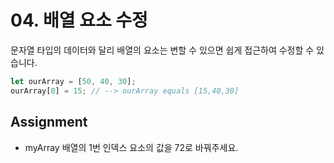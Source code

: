 # 04. 배열 요소 수정

문자열 타입의 데이터와 달리 배열의 요소는 변할 수 있으면 쉽게 접근하여 수정할 수 있습니다.

```js
let ourArray = [50, 40, 30];
ourArray[0] = 15; // --> ourArray equals [15,40,30]
```

## Assignment

- myArray 배열의 1번 인덱스 요소의 값을 72로 바꿔주세요.
